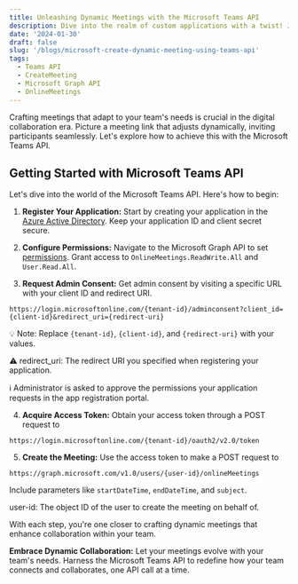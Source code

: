 ```yaml
---
title: Unleashing Dynamic Meetings with the Microsoft Teams API
description: Dive into the realm of custom applications with a twist! Join me on a journey where we wield the power of the Microsoft Teams API to forge dynamic meetings with ease.
date: '2024-01-30'
draft: false
slug: '/blogs/microsoft-create-dynamic-meeting-using-teams-api'
tags:
  - Teams API
  - CreateMeeting
  - Microsoft Graph API
  - OnlineMeetings
---
```


Crafting meetings that adapt to your team's needs is crucial in the digital collaboration era. Picture a meeting link that adjusts dynamically, inviting participants seamlessly. Let's explore how to achieve this with the Microsoft Teams API.

## Getting Started with Microsoft Teams API

Let's dive into the world of the Microsoft Teams API. Here's how to begin:

1. **Register Your Application:** Start by creating your application in the [Azure Active Directory](https://learn.microsoft.com/en-us/graph/auth-register-app-v2). Keep your application ID and client secret secure.

2. **Configure Permissions:** Navigate to the Microsoft Graph API to set [permissions](https://learn.microsoft.com/en-us/graph/permissions-overview#application-permissions). Grant access to `OnlineMeetings.ReadWrite.All` and `User.Read.All`.

3. **Request Admin Consent:** Get admin consent by visiting a specific URL with your client ID and redirect URI.

```http
https://login.microsoftonline.com/{tenant-id}/adminconsent?client_id={client-id}&redirect_uri={redirect-uri}
```

💡 Note: Replace `{tenant-id}`, `{client-id}`, and `{redirect-uri}` with your values.

⚠️ redirect_uri: The redirect URI you specified when registering your application.

ℹ Administrator is asked to approve the permissions your application requests in the app registration portal.

4. **Acquire Access Token:** Obtain your access token through a POST request to

```http
https://login.microsoftonline.com/{tenant-id}/oauth2/v2.0/token
```

5. **Create the Meeting:** Use the access token to make a POST request to

```http
https://graph.microsoft.com/v1.0/users/{user-id}/onlineMeetings
```

Include parameters like `startDateTime`, `endDateTime`, and `subject`.

user-id: The object ID of the user to create the meeting on behalf of.

With each step, you're one closer to crafting dynamic meetings that enhance collaboration within your team.

**Embrace Dynamic Collaboration:** Let your meetings evolve with your team's needs. Harness the Microsoft Teams API to redefine how your team connects and collaborates, one API call at a time.
